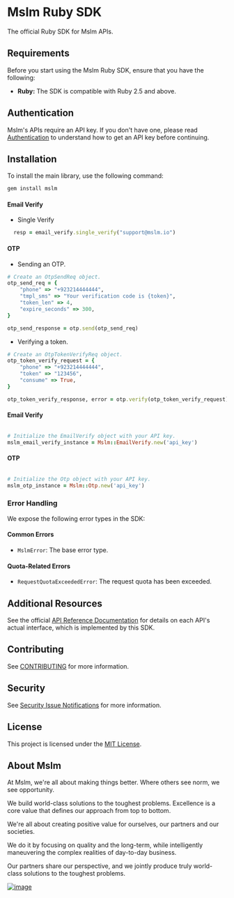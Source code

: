 # Mslm Ruby SDK

The official Ruby SDK for Mslm APIs.

## Requirements

Before you start using the Mslm Ruby SDK, ensure that you have the following:

- **Ruby:** The SDK is compatible with Ruby 2.5 and above.

## Authentication

Mslm's APIs require an API key. If you don't have one, please read
[Authentication](https://mslm.io/docs/api/authentication) to understand how to
get an API key before continuing.

## Installation

To install the main library, use the following command:

```bash
gem install mslm
```

#### Email Verify

- Single Verify

```ruby
  resp = email_verify.single_verify("support@mslm.io")
```

#### OTP

- Sending an OTP.

```ruby
# Create an OtpSendReq object.
otp_send_req = {
    "phone" => "+923214444444",
    "tmpl_sms" => "Your verification code is {token}",
    "token_len" => 4,
    "expire_seconds" => 300,
}

otp_send_response = otp.send(otp_send_req)

```

- Verifying a token.

```ruby
# Create an OtpTokenVerifyReq object.
otp_token_verify_request = {
    "phone" => "+923214444444",
    "token" => "123456",
    "consume" => True,
}

otp_token_verify_response, error = otp.verify(otp_token_verify_request)
```

#### Email Verify

```ruby

# Initialize the EmailVerify object with your API key.
mslm_email_verify_instance = Mslm::EmailVerify.new('api_key')
```

#### OTP

```ruby

# Initialize the Otp object with your API key.
mslm_otp_instance = Mslm::Otp.new('api_key')
```

### Error Handling

We expose the following error types in the SDK:

#### Common Errors

- `MslmError`: The base error type.

#### Quota-Related Errors

- `RequestQuotaExceededError`: The request quota has been exceeded.

## Additional Resources

See the official [API Reference Documentation](https://mslm.io/docs/api) for
details on each API's actual interface, which is implemented by this SDK.

## Contributing

See [CONTRIBUTING](CONTRIBUTING.md) for more information.

## Security

See [Security Issue
Notifications](CONTRIBUTING.md#security-issue-notifications) for more
information.

## License

This project is licensed under the [MIT License](LICENSE).

## About Mslm

At Mslm, we're all about making things better. Where others see norm, we see
opportunity.

We build world-class solutions to the toughest problems. Excellence is a core
value that defines our approach from top to bottom.

We're all about creating positive value for ourselves, our partners and our
societies.

We do it by focusing on quality and the long-term, while intelligently
maneuvering the complex realities of day-to-day business.

Our partners share our perspective, and we jointly produce truly world-class
solutions to the toughest problems.

[![image](https://avatars.githubusercontent.com/u/50307970?s=200&v=4)](https://mslm.io/)
